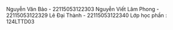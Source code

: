 Nguyễn Văn Bảo - 22115053122303
Nguyễn Viết Lâm Phong - 22115053122329
Lê Đại Thành - 22115053122340
Lớp học phần : 124LTTD03
